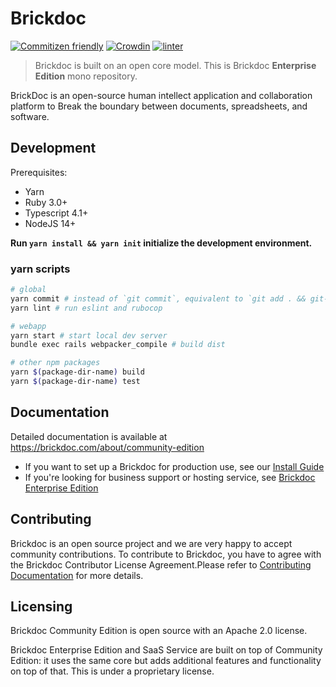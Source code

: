 # Brickdoc

[![Commitizen friendly](https://img.shields.io/badge/commitizen-friendly-brightgreen.svg)](http://commitizen.github.io/cz-cli/)
[![Crowdin](https://badges.crowdin.net/brickdoc/localized.svg)](https://crowdin.com/project/brickdoc)
[![linter](https://github.com/brickdoc/brickdoc-enterprise/actions/workflows/ci.yml/badge.svg)](https://github.com/brickdoc/brickdoc-enterprise/actions/workflows/ci.yml)

> Brickdoc is built on an open core model. This is Brickdoc **Enterprise Edition** mono repository.

BrickDoc is an open-source human intellect application and collaboration platform to Break the boundary between documents, spreadsheets, and software.

## Development

Prerequisites:

- Yarn
- Ruby 3.0+
- Typescript 4.1+
- NodeJS 14+

**Run `yarn install && yarn init` initialize the development environment.**

### yarn scripts

```bash
# global
yarn commit # instead of `git commit`, equivalent to `git add . && git-cz`
yarn lint # run eslint and rubocop

# webapp
yarn start # start local dev server
bundle exec rails webpacker_compile # build dist

# other npm packages
yarn $(package-dir-name) build
yarn $(package-dir-name) test
```

## Documentation

Detailed documentation is available at https://brickdoc.com/about/community-edition

- If you want to set up a Brickdoc for production use, see our [Install Guide](https://brickdoc.com/about/install)
- If you're looking for business support or hosting service, see [Brickdoc Enterprise Edition](https://brickdoc.com/pricing)

## Contributing

Brickdoc is an open source project and we are very happy to accept community contributions. To contribute to Brickdoc, you have to agree with the Brickdoc Contributor License Agreement.Please refer to [Contributing Documentation](CONTRIBUTING.md) for more details.

## Licensing

Brickdoc Community Edition is open source with an Apache 2.0 license.

Brickdoc Enterprise Edition and SaaS Service are built on top of Community Edition: it uses the same core but adds additional features and functionality on top of that. This is under a proprietary license.
